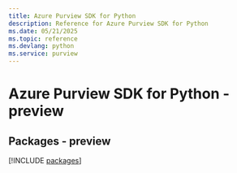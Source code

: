 ```yaml
---
title: Azure Purview SDK for Python
description: Reference for Azure Purview SDK for Python
ms.date: 05/21/2025
ms.topic: reference
ms.devlang: python
ms.service: purview
---
```

# Azure Purview SDK for Python - preview
## Packages - preview
[!INCLUDE [packages](purview-index.md)]